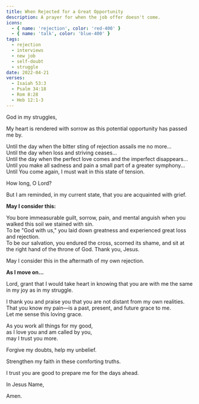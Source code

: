 ```yaml
---
title: When Rejected for a Great Opportunity
description: A prayer for when the job offer doesn't come.
icons:
  - { name: 'rejection', color: 'red-400' }
  - { name: 'talk', color: 'blue-400' }
tags:
  - rejection
  - interviews
  - new job
  - self-doubt
  - struggle
date: 2022-04-21
verses:
  - Isaiah 53:3
  - Psalm 34:18
  - Rom 8:28
  - Heb 12:1-3
---
```


God in my struggles,

My heart is rendered with sorrow as this potential opportunity has passed me by.

Until the day when the bitter sting of rejection assails me no more...<br/>
Until the day when loss and striving ceases...<br/>
Until the day when the perfect love comes and the imperfect disappears...<br/>
Until you make all sadness and pain a small part of a greater symphony...<br/>
Until You come again, I must wait in this state of tension.

How long, O Lord?

But I am reminded, in my current state, that you are acquainted with grief.

**May I consider this:**

You bore immeasurable guilt, sorrow, pain, and mental anguish when you walked this soil we stained with sin.<br/>
To be "God with us," you laid down greatness and experienced great loss and rejection.<br/>
To be our salvation, you endured the cross, scorned its shame, and sit at the right hand of the throne of God. Thank you, Jesus.

May I consider this in the aftermath of my own rejection.

**As I move on...**

Lord, grant that I would take heart in knowing that you are with me the same in my joy as in my struggle.

I thank you and praise you that you are not distant from my own realities.<br/>
That you know my pain—is a past, present, and future grace to me.<br/>
Let me sense this loving grace.

As you work all things for my good,<br/>
as I love you and am called by you,<br/>
may I trust you more.

Forgive my doubts, help my unbelief.

Strengthen my faith in these comforting truths.

I trust you are good to prepare me for the days ahead.

In Jesus Name,

Amen.

